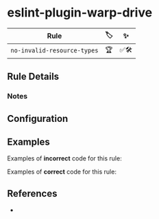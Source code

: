 # eslint-plugin-warp-drive

| Rule | 🏷️ | ✨ |
| ---- | -- | -- |
| `no-invalid-resource-types` | 🏆 | ✅🛠️ |

## Rule Details

### Notes

## Configuration

## Examples

Examples of **incorrect** code for this rule:


Examples of **correct** code for this rule:



## References

- 

